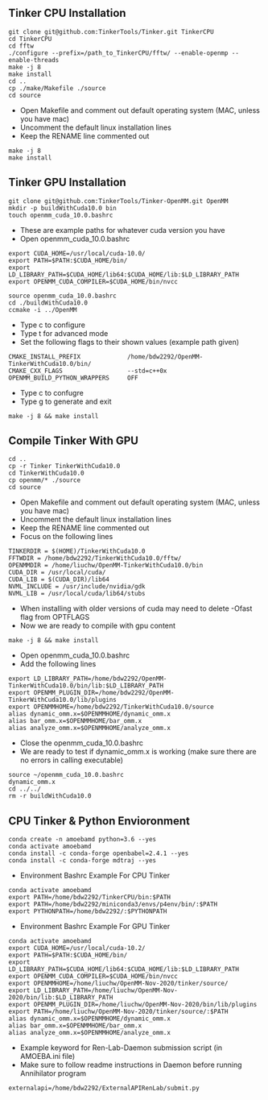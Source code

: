 ## Tinker CPU Installation
```
git clone git@github.com:TinkerTools/Tinker.git TinkerCPU
cd TinkerCPU
cd fftw
./configure --prefix=/path_to_TinkerCPU/fftw/ --enable-openmp --enable-threads
make -j 8
make install
cd ..
cp ./make/Makefile ./source
cd source
```
* Open Makefile and comment out default operating system (MAC, unless you have mac)
* Uncomment the default linux installation lines
* Keep the RENAME line commented out
```
make -j 8
make install
```

## Tinker GPU Installation

```
git clone git@github.com:TinkerTools/Tinker-OpenMM.git OpenMM
mkdir -p buildWithCuda10.0 bin
touch openmm_cuda_10.0.bashrc
```
* These are example paths for whatever cuda version you have
* Open openmm_cuda_10.0.bashrc

```
export CUDA_HOME=/usr/local/cuda-10.0/
export PATH=$PATH:$CUDA_HOME/bin/
export LD_LIBRARY_PATH=$CUDA_HOME/lib64:$CUDA_HOME/lib:$LD_LIBRARY_PATH
export OPENMM_CUDA_COMPILER=$CUDA_HOME/bin/nvcc
```

```
source openmm_cuda_10.0.bashrc
cd ./buildWithCuda10.0
ccmake -i ../OpenMM
```
* Type c to configure
* Type t for advanced mode
* Set the following flags to their shown values (example path given)

```
CMAKE_INSTALL_PREFIX             /home/bdw2292/OpenMM-TinkerWithCuda10.0/bin/
CMAKE_CXX_FLAGS                  --std=c++0x
OPENMM_BUILD_PYTHON_WRAPPERS     OFF
```
* Type c to confugre
* Type g to generate and exit
```
make -j 8 && make install
```
## Compile Tinker With GPU
```
cd ..
cp -r Tinker TinkerWithCuda10.0
cd TinkerWithCuda10.0
cp openmm/* ./source
cd source
```
* Open Makefile and comment out default operating system (MAC, unless you have mac)
* Uncomment the default linux installation lines
* Keep the RENAME line commented out
* Focus on the following lines
```
TINKERDIR = $(HOME)/TinkerWithCuda10.0
FFTWDIR = /home/bdw2292/TinkerWithCuda10.0/fftw/
OPENMMDIR = /home/liuchw/OpenMM-TinkerWithCuda10.0/bin
CUDA_DIR = /usr/local/cuda/
CUDA_LIB = $(CUDA_DIR)/lib64
NVML_INCLUDE = /usr/include/nvidia/gdk
NVML_LIB = /usr/local/cuda/lib64/stubs
```
* When installing with older versions of cuda may need to delete -Ofast flag from OPTFLAGS
* Now we are ready to compile with gpu content

```
make -j 8 && make install
```
* Open openmm_cuda_10.0.bashrc
* Add the following lines

```
export LD_LIBRARY_PATH=/home/bdw2292/OpenMM-TinkerWithCuda10.0/bin/lib:$LD_LIBRARY_PATH
export OPENMM_PLUGIN_DIR=/home/bdw2292/OpenMM-TinkerWithCuda10.0/lib/plugins
export OPENMMHOME=/home/bdw2292/TinkerWithCuda10.0/source
alias dynamic_omm.x=$OPENMMHOME/dynamic_omm.x
alias bar_omm.x=$OPENMMHOME/bar_omm.x
alias analyze_omm.x=$OPENMMHOME/analyze_omm.x
```
* Close the openmm_cuda_10.0.bashrc
* We are ready to test if dynamic_omm.x is working (make sure there are no errors in calling executable)

```
source ~/openmm_cuda_10.0.bashrc
dynamic_omm.x 
cd ../../
rm -r buildWithCuda10.0
```


## CPU Tinker & Python Envioronment
```
conda create -n amoebamd python=3.6 --yes
conda activate amoebamd
conda install -c conda-forge openbabel=2.4.1 --yes
conda install -c conda-forge mdtraj --yes

```

* Environment Bashrc Example For CPU Tinker
```
conda activate amoebamd
export PATH=/home/bdw2292/TinkerCPU/bin:$PATH
export PATH=/home/bdw2292/miniconda3/envs/p4env/bin/:$PATH
export PYTHONPATH=/home/bdw2292/:$PYTHONPATH
```

* Environment Bashrc Example For GPU Tinker
```
conda activate amoebamd
export CUDA_HOME=/usr/local/cuda-10.2/
export PATH=$PATH:$CUDA_HOME/bin/
export LD_LIBRARY_PATH=$CUDA_HOME/lib64:$CUDA_HOME/lib:$LD_LIBRARY_PATH
export OPENMM_CUDA_COMPILER=$CUDA_HOME/bin/nvcc
export OPENMMHOME=/home/liuchw/OpenMM-Nov-2020/tinker/source/
export LD_LIBRARY_PATH=/home/liuchw/OpenMM-Nov-2020/bin/lib:$LD_LIBRARY_PATH
export OPENMM_PLUGIN_DIR=/home/liuchw/OpenMM-Nov-2020/bin/lib/plugins
export PATH=/home/liuchw/OpenMM-Nov-2020/tinker/source/:$PATH
alias dynamic_omm.x=$OPENMMHOME/dynamic_omm.x
alias bar_omm.x=$OPENMMHOME/bar_omm.x
alias analyze_omm.x=$OPENMMHOME/analyze_omm.x

```

* Example keyword for Ren-Lab-Daemon submission script (in AMOEBA.ini file)
* Make sure to follow readme instructions in Daemon before running Annihilator program
```
externalapi=/home/bdw2292/ExternalAPIRenLab/submit.py

```
